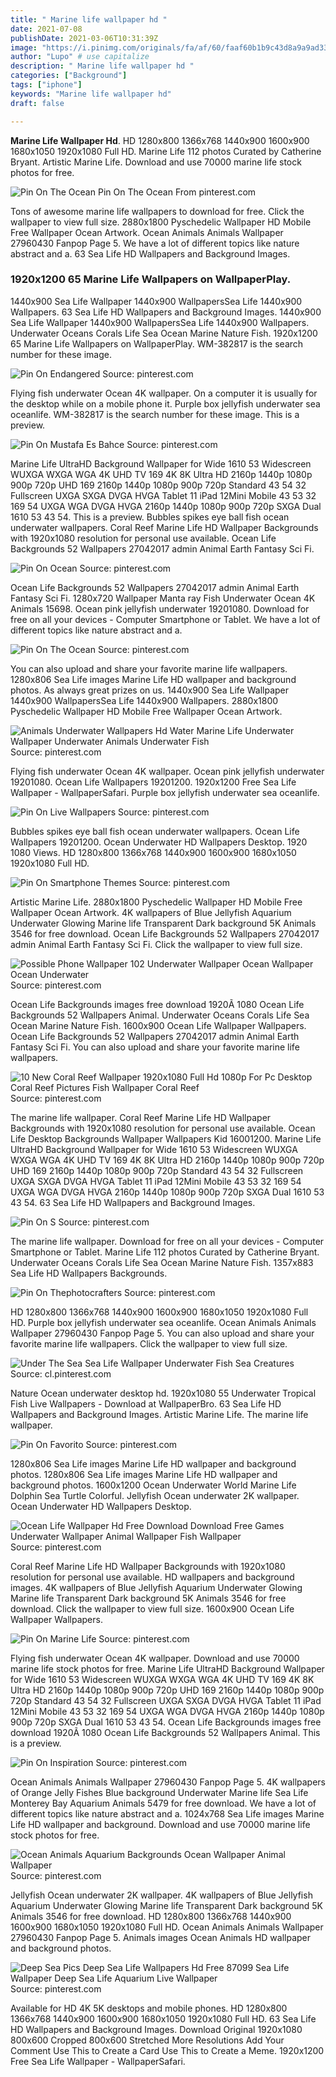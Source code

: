 ```yaml
---
title: " Marine life wallpaper hd "
date: 2021-07-08
publishDate: 2021-03-06T10:31:39Z
image: "https://i.pinimg.com/originals/fa/af/60/faaf60b1b9c43d8a9a9ad337abd333ee.jpg"
author: "Lupo" # use capitalize
description: " Marine life wallpaper hd "
categories: ["Background"]
tags: ["iphone"]
keywords: "Marine life wallpaper hd"
draft: false

---
```



**Marine Life Wallpaper Hd**. HD 1280x800 1366x768 1440x900 1600x900 1680x1050 1920x1080 Full HD. Marine Life 112 photos Curated by Catherine Bryant. Artistic Marine Life. Download and use 70000 marine life stock photos for free.

![Pin On The Ocean](https://i.pinimg.com/originals/26/5d/d2/265dd24b72d369e6619a7cdc7e31fd13.jpg "Pin On The Ocean")
Pin On The Ocean From pinterest.com


Tons of awesome marine life wallpapers to download for free. Click the wallpaper to view full size. 2880x1800 Pyschedelic Wallpaper HD Mobile Free Wallpaper Ocean Artwork. Ocean Animals Animals Wallpaper 27960430 Fanpop Page 5. We have a lot of different topics like nature abstract and a. 63 Sea Life HD Wallpapers and Background Images.

### 1920x1200 65 Marine Life Wallpapers on WallpaperPlay.

1440x900 Sea Life Wallpaper 1440x900 WallpapersSea Life 1440x900 Wallpapers. 63 Sea Life HD Wallpapers and Background Images. 1440x900 Sea Life Wallpaper 1440x900 WallpapersSea Life 1440x900 Wallpapers. Underwater Oceans Corals Life Sea Ocean Marine Nature Fish. 1920x1200 65 Marine Life Wallpapers on WallpaperPlay. WM-382817 is the search number for these image.


![Pin On Endangered](https://i.pinimg.com/originals/6c/7b/16/6c7b166ee081f2b09c16455a8a677a52.jpg "Pin On Endangered")
Source: pinterest.com

Flying fish underwater Ocean 4K wallpaper. On a computer it is usually for the desktop while on a mobile phone it. Purple box jellyfish underwater sea oceanlife. WM-382817 is the search number for these image. This is a preview.

![Pin On Mustafa Es Bahce](https://i.pinimg.com/736x/35/47/43/3547430d656826762f93abdb8ed88db4.jpg "Pin On Mustafa Es Bahce")
Source: pinterest.com

Marine Life UltraHD Background Wallpaper for Wide 1610 53 Widescreen WUXGA WXGA WGA 4K UHD TV 169 4K 8K Ultra HD 2160p 1440p 1080p 900p 720p UHD 169 2160p 1440p 1080p 900p 720p Standard 43 54 32 Fullscreen UXGA SXGA DVGA HVGA Tablet 11 iPad 12Mini Mobile 43 53 32 169 54 UXGA WGA DVGA HVGA 2160p 1440p 1080p 900p 720p SXGA Dual 1610 53 43 54. This is a preview. Bubbles spikes eye ball fish ocean underwater wallpapers. Coral Reef Marine Life HD Wallpaper Backgrounds with 1920x1080 resolution for personal use available. Ocean Life Backgrounds 52 Wallpapers 27042017 admin Animal Earth Fantasy Sci Fi.

![Pin On Ocean](https://i.pinimg.com/originals/f6/f0/09/f6f009c1c9a9408612f514bf3b043bb7.png "Pin On Ocean")
Source: pinterest.com

Ocean Life Backgrounds 52 Wallpapers 27042017 admin Animal Earth Fantasy Sci Fi. 1280x720 Wallpaper Manta ray Fish Underwater Ocean 4K Animals 15698. Ocean pink jellyfish underwater 19201080. Download for free on all your devices - Computer Smartphone or Tablet. We have a lot of different topics like nature abstract and a.

![Pin On The Ocean](https://i.pinimg.com/originals/26/5d/d2/265dd24b72d369e6619a7cdc7e31fd13.jpg "Pin On The Ocean")
Source: pinterest.com

You can also upload and share your favorite marine life wallpapers. 1280x806 Sea Life images Marine Life HD wallpaper and background photos. As always great prizes on us. 1440x900 Sea Life Wallpaper 1440x900 WallpapersSea Life 1440x900 Wallpapers. 2880x1800 Pyschedelic Wallpaper HD Mobile Free Wallpaper Ocean Artwork.

![Animals Underwater Wallpapers Hd Water Marine Life Underwater Wallpaper Underwater Animals Underwater Fish](https://i.pinimg.com/originals/7b/ec/f4/7becf48936e1cc53b126d7ea8376b7e5.jpg "Animals Underwater Wallpapers Hd Water Marine Life Underwater Wallpaper Underwater Animals Underwater Fish")
Source: pinterest.com

Flying fish underwater Ocean 4K wallpaper. Ocean pink jellyfish underwater 19201080. Ocean Life Wallpapers 19201200. 1920x1200 Free Sea Life Wallpaper - WallpaperSafari. Purple box jellyfish underwater sea oceanlife.

![Pin On Live Wallpapers](https://i.pinimg.com/originals/91/e4/f2/91e4f2bcb58c8e224b4611fe99ae1f29.jpg "Pin On Live Wallpapers")
Source: pinterest.com

Bubbles spikes eye ball fish ocean underwater wallpapers. Ocean Life Wallpapers 19201200. Ocean Underwater HD Wallpapers Desktop. 1920 1080 Views. HD 1280x800 1366x768 1440x900 1600x900 1680x1050 1920x1080 Full HD.

![Pin On Smartphone Themes](https://i.pinimg.com/736x/f7/8e/88/f78e8853c9caec5b768358a14164330c.jpg "Pin On Smartphone Themes")
Source: pinterest.com

Artistic Marine Life. 2880x1800 Pyschedelic Wallpaper HD Mobile Free Wallpaper Ocean Artwork. 4K wallpapers of Blue Jellyfish Aquarium Underwater Glowing Marine life Transparent Dark background 5K Animals 3546 for free download. Ocean Life Backgrounds 52 Wallpapers 27042017 admin Animal Earth Fantasy Sci Fi. Click the wallpaper to view full size.

![Possible Phone Wallpaper 102 Underwater Wallpaper Ocean Wallpaper Ocean Underwater](https://i.pinimg.com/originals/dd/02/43/dd0243cbe665393f488cd4160afad6f2.jpg "Possible Phone Wallpaper 102 Underwater Wallpaper Ocean Wallpaper Ocean Underwater")
Source: pinterest.com

Ocean Life Backgrounds images free download 1920Ã 1080 Ocean Life Backgrounds 52 Wallpapers Animal. Underwater Oceans Corals Life Sea Ocean Marine Nature Fish. 1600x900 Ocean Life Wallpaper Wallpapers. Ocean Life Backgrounds 52 Wallpapers 27042017 admin Animal Earth Fantasy Sci Fi. You can also upload and share your favorite marine life wallpapers.

![10 New Coral Reef Wallpaper 1920x1080 Full Hd 1080p For Pc Desktop Coral Reef Pictures Fish Wallpaper Coral Reef](https://i.pinimg.com/originals/a5/02/2b/a5022bff0b62066a927fce1e7401c676.jpg "10 New Coral Reef Wallpaper 1920x1080 Full Hd 1080p For Pc Desktop Coral Reef Pictures Fish Wallpaper Coral Reef")
Source: pinterest.com

The marine life wallpaper. Coral Reef Marine Life HD Wallpaper Backgrounds with 1920x1080 resolution for personal use available. Ocean Life Desktop Backgrounds Wallpaper Wallpapers Kid 16001200. Marine Life UltraHD Background Wallpaper for Wide 1610 53 Widescreen WUXGA WXGA WGA 4K UHD TV 169 4K 8K Ultra HD 2160p 1440p 1080p 900p 720p UHD 169 2160p 1440p 1080p 900p 720p Standard 43 54 32 Fullscreen UXGA SXGA DVGA HVGA Tablet 11 iPad 12Mini Mobile 43 53 32 169 54 UXGA WGA DVGA HVGA 2160p 1440p 1080p 900p 720p SXGA Dual 1610 53 43 54. 63 Sea Life HD Wallpapers and Background Images.

![Pin On S](https://i.pinimg.com/originals/30/7d/03/307d039b6877b38a636a275044ee48ed.jpg "Pin On S")
Source: pinterest.com

The marine life wallpaper. Download for free on all your devices - Computer Smartphone or Tablet. Marine Life 112 photos Curated by Catherine Bryant. Underwater Oceans Corals Life Sea Ocean Marine Nature Fish. 1357x883 Sea Life HD Wallpapers Backgrounds.

![Pin On Thephotocrafters](https://i.pinimg.com/originals/0e/24/1d/0e241d649f088c2a98fa9caddd5ac235.jpg "Pin On Thephotocrafters")
Source: pinterest.com

HD 1280x800 1366x768 1440x900 1600x900 1680x1050 1920x1080 Full HD. Purple box jellyfish underwater sea oceanlife. Ocean Animals Animals Wallpaper 27960430 Fanpop Page 5. You can also upload and share your favorite marine life wallpapers. Click the wallpaper to view full size.

![Under The Sea Sea Life Wallpaper Underwater Fish Sea Creatures](https://i.pinimg.com/originals/cc/dd/5f/ccdd5ffca6a4fcb443b5893988608b83.jpg "Under The Sea Sea Life Wallpaper Underwater Fish Sea Creatures")
Source: cl.pinterest.com

Nature Ocean underwater desktop hd. 1920x1080 55 Underwater Tropical Fish Live Wallpapers - Download at WallpaperBro. 63 Sea Life HD Wallpapers and Background Images. Artistic Marine Life. The marine life wallpaper.

![Pin On Favorito](https://i.pinimg.com/736x/86/76/c5/8676c56c6601175dd92518606b948c5c.jpg "Pin On Favorito")
Source: pinterest.com

1280x806 Sea Life images Marine Life HD wallpaper and background photos. 1280x806 Sea Life images Marine Life HD wallpaper and background photos. 1600x1200 Ocean Underwater World Marine Life Dolphin Sea Turtle Colorful. Jellyfish Ocean underwater 2K wallpaper. Ocean Underwater HD Wallpapers Desktop.

![Ocean Life Wallpaper Hd Free Download Download Free Games Underwater Wallpaper Animal Wallpaper Fish Wallpaper](https://i.pinimg.com/originals/93/97/eb/9397eb66c10eff3cb0fae47f2a9ec6ef.jpg "Ocean Life Wallpaper Hd Free Download Download Free Games Underwater Wallpaper Animal Wallpaper Fish Wallpaper")
Source: pinterest.com

Coral Reef Marine Life HD Wallpaper Backgrounds with 1920x1080 resolution for personal use available. HD wallpapers and background images. 4K wallpapers of Blue Jellyfish Aquarium Underwater Glowing Marine life Transparent Dark background 5K Animals 3546 for free download. Click the wallpaper to view full size. 1600x900 Ocean Life Wallpaper Wallpapers.

![Pin On Marine Life](https://i.pinimg.com/originals/c5/f5/fc/c5f5fc6b26e3e1db6b167dfe642b5ff3.jpg "Pin On Marine Life")
Source: pinterest.com

Flying fish underwater Ocean 4K wallpaper. Download and use 70000 marine life stock photos for free. Marine Life UltraHD Background Wallpaper for Wide 1610 53 Widescreen WUXGA WXGA WGA 4K UHD TV 169 4K 8K Ultra HD 2160p 1440p 1080p 900p 720p UHD 169 2160p 1440p 1080p 900p 720p Standard 43 54 32 Fullscreen UXGA SXGA DVGA HVGA Tablet 11 iPad 12Mini Mobile 43 53 32 169 54 UXGA WGA DVGA HVGA 2160p 1440p 1080p 900p 720p SXGA Dual 1610 53 43 54. Ocean Life Backgrounds images free download 1920Ã 1080 Ocean Life Backgrounds 52 Wallpapers Animal. This is a preview.

![Pin On Inspiration](https://i.pinimg.com/originals/0d/59/7a/0d597a84332bfb7f41a18ca0e11c5798.jpg "Pin On Inspiration")
Source: pinterest.com

Ocean Animals Animals Wallpaper 27960430 Fanpop Page 5. 4K wallpapers of Orange Jelly Fishes Blue background Underwater Marine life Sea Life Monterey Bay Aquarium Animals 5479 for free download. We have a lot of different topics like nature abstract and a. 1024x768 Sea Life images Marine Life HD wallpaper and background. Download and use 70000 marine life stock photos for free.

![Ocean Animals Aquarium Backgrounds Ocean Wallpaper Animal Wallpaper](https://i.pinimg.com/originals/f5/a1/0a/f5a10abd03c6df92682909abf9566508.jpg "Ocean Animals Aquarium Backgrounds Ocean Wallpaper Animal Wallpaper")
Source: pinterest.com

Jellyfish Ocean underwater 2K wallpaper. 4K wallpapers of Blue Jellyfish Aquarium Underwater Glowing Marine life Transparent Dark background 5K Animals 3546 for free download. HD 1280x800 1366x768 1440x900 1600x900 1680x1050 1920x1080 Full HD. Ocean Animals Animals Wallpaper 27960430 Fanpop Page 5. Animals images Ocean Animals HD wallpaper and background photos.

![Deep Sea Pics Deep Sea Life Wallpapers Hd Free 87099 Sea Life Wallpaper Deep Sea Life Aquarium Live Wallpaper](https://i.pinimg.com/originals/fa/af/60/faaf60b1b9c43d8a9a9ad337abd333ee.jpg "Deep Sea Pics Deep Sea Life Wallpapers Hd Free 87099 Sea Life Wallpaper Deep Sea Life Aquarium Live Wallpaper")
Source: pinterest.com

Available for HD 4K 5K desktops and mobile phones. HD 1280x800 1366x768 1440x900 1600x900 1680x1050 1920x1080 Full HD. 63 Sea Life HD Wallpapers and Background Images. Download Original 1920x1080 800x600 Cropped 800x600 Stretched More Resolutions Add Your Comment Use This to Create a Card Use This to Create a Meme. 1920x1200 Free Sea Life Wallpaper - WallpaperSafari.


